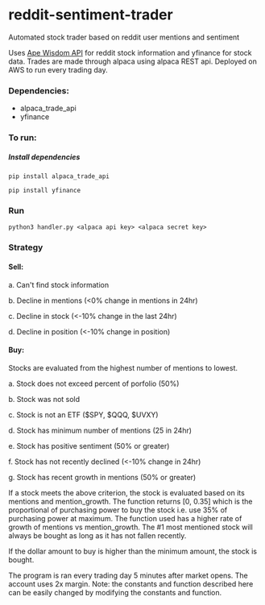 # reddit-sentiment-trader
Automated stock trader based on reddit user mentions and sentiment

Uses [Ape Wisdom API](https://apewisdom.io/) for reddit stock information and yfinance for stock data.
Trades are made through alpaca using alpaca REST api. Deployed on AWS to run every trading day.

### Dependencies:
* alpaca_trade_api 
* yfinance



### To run:

##### Install dependencies
`pip install alpaca_trade_api`

`pip install yfinance`



### Run
`python3 handler.py <alpaca api key> <alpaca secret key>`



### Strategy


#### Sell:

a. Can't find stock information

b. Decline in mentions (<0% change in mentions in 24hr)

c. Decline in stock (<-10% change in the last 24hr)

d. Decline in position (<-10% change in position)



#### Buy:

Stocks are evaluated from the highest number of mentions to lowest.

a. Stock does not exceed percent of porfolio (50%)

b. Stock was not sold

c. Stock is not an ETF ($SPY, $QQQ, $UVXY)

d. Stock has minimum number of mentions (25 in 24hr)

e. Stock has positive sentiment (50% or greater)

f. Stock has not recently declined (<-10% change in 24hr)

g. Stock has recent growth in mentions (50% or greater)


If a stock meets the above criterion, the stock is evaluated based on its mentions and mention_growth. The function returns [0, 0.35] which is the proportional of purchasing power to buy the stock i.e. use 35% of purchasing power at maximum. The function used has a higher rate of growth of mentions vs mention_growth. The #1 most mentioned stock will always be bought as long as it has not fallen recently.

If the dollar amount to buy is higher than the minimum amount, the stock is bought.

The program is ran every trading day 5 minutes after market opens. The account uses 2x margin. 
Note: the constants and function described here can be easily changed by modifying the constants and function.
